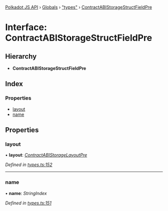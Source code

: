 [Polkadot JS API](../README.md) › [Globals](../globals.md) › ["types"](../modules/_types_.md) › [ContractABIStorageStructFieldPre](_types_.contractabistoragestructfieldpre.md)

# Interface: ContractABIStorageStructFieldPre

## Hierarchy

* **ContractABIStorageStructFieldPre**

## Index

### Properties

* [layout](_types_.contractabistoragestructfieldpre.md#layout)
* [name](_types_.contractabistoragestructfieldpre.md#name)

## Properties

###  layout

• **layout**: *[ContractABIStorageLayoutPre](../modules/_types_.md#contractabistoragelayoutpre)*

*Defined in [types.ts:152](https://github.com/polkadot-js/api/blob/ca186a4b2c/packages/api-contract/src/types.ts#L152)*

___

###  name

• **name**: *StringIndex*

*Defined in [types.ts:151](https://github.com/polkadot-js/api/blob/ca186a4b2c/packages/api-contract/src/types.ts#L151)*
